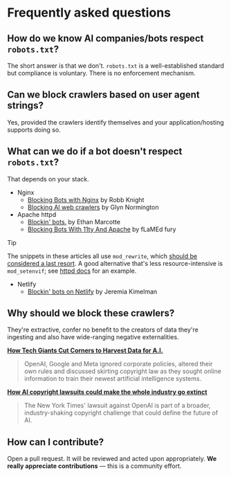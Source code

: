 # Frequently asked questions

## How do we know AI companies/bots respect `robots.txt`?

The short answer is that we don't. `robots.txt` is a well-established standard but compliance is voluntary. There is no enforcement mechanism.

## Can we block crawlers based on user agent strings?

Yes, provided the crawlers identify themselves and your application/hosting supports doing so.

## What can we do if a bot doesn't respect `robots.txt`?

That depends on your stack.

- Nginx
  - [Blocking Bots with Nginx](https://rknight.me/blog/blocking-bots-with-nginx/) by Robb Knight
  - [Blocking AI web crawlers](https://underlap.org/blocking-ai-web-crawlers) by Glyn Normington
- Apache httpd
  - [Blockin' bots.](https://ethanmarcotte.com/wrote/blockin-bots/) by Ethan Marcotte
  - [Blocking Bots With 11ty And Apache](https://flamedfury.com/posts/blocking-bots-with-11ty-and-apache/) by fLaMEd fury
> [!TIP]
> The snippets in these articles all use `mod_rewrite`, which [should be considered a last resort](https://httpd.apache.org/docs/trunk/rewrite/avoid.html). A good alternative that's less resource-intensive is `mod_setenvif`; see [httpd docs](https://httpd.apache.org/docs/trunk/rewrite/access.html#blocking-of-robots) for an example.
- Netlify
  - [Blockin' bots on Netlify](https://www.jeremiak.com/blog/block-bots-netlify-edge-functions/) by Jeremia Kimelman

## Why should we block these crawlers?

They're extractive, confer no benefit to the creators of data they're ingesting and also have wide-ranging negative externalities.

**[How Tech Giants Cut Corners to Harvest Data for A.I.](https://www.nytimes.com/2024/04/06/technology/tech-giants-harvest-data-artificial-intelligence.html?unlocked_article_code=1.ik0.Ofja.L21c1wyW-0xj&ugrp=m)**
> OpenAI, Google and Meta ignored corporate policies, altered their own rules and discussed skirting copyright law as they sought online information to train their newest artificial intelligence systems.

**[How AI copyright lawsuits could make the whole industry go extinct](https://www.theverge.com/24062159/ai-copyright-fair-use-lawsuits-new-york-times-openai-chatgpt-decoder-podcast)**
> The New York Times' lawsuit against OpenAI is part of a broader, industry-shaking copyright challenge that could define the future of AI.

## How can I contribute?

Open a pull request. It will be reviewed and acted upon appropriately. **We really appreciate contributions** — this is a community effort.

